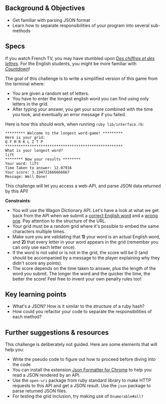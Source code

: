 ## Background & Objectives

- Get familiar with parsing JSON format
- Learn how to separate responsibilities of your program into several sub-methods

## Specs

If you watch French TV, you may have stumbled upon [_Des chiffres et des lettres_](https://en.wikipedia.org/wiki/Des_chiffres_et_des_lettres). For the English students, you might be more familiar with [_Countdown_](https://www.youtube.com/watch?v=GvV8aVEJmiU)!

The goal of this challenge is to write a simplified version of this game from the terminal where:

- You are given a random set of letters.
- You have to enter the longest english word you can find using only letters in the grid.
- After typing your answer, you get your score combined with the time you took, and eventually an error message if you failed.

Here is how this should work, when running `ruby lib/interface.rb`:

```
********* Welcome to the longest word-game! *********
Here is your grid:
Q F M R K L I T P
*****************************************************
What is your longest word?
lift
******** Now your results ********
Your word: lift
Time Taken to answer: 12.07916
Your score: 3.194722666666667
Message: Well Done!
```

This challenge will let you access a web-API, and parse JSON data returned by this API!

**Constraints**:

- You will use the Wagon Dictionary API. Let's have a look at what we get back from the API when we submit a [correct English word](https://wagon-dictionary.herokuapp.com/apple) and a [wrong one](https://wagon-dictionary.herokuapp.com/zzz). Pay attention to the structure of the URL.
- Your grid must be a random grid where it's possible to embed the same characters multiple times.
- Make sure you are validating that **1)** your word is an actual English word, and **2)** that every letter in your word appears in the grid (remember you can only use each letter once).
- If the word is not valid or is not in the grid, the score will be 0 (and should be accompanied by a message to the player explaining why they didn't score any points).
- The score depends on the time taken to answer, plus the length of the word you submit. The longer the word and the quicker the time, the better the score! Feel free to invent your own penalty rules too!

## Key learning points

- What's a JSON? How is it similar to the structure of a ruby hash?
- How could you refactor your code to separate the responsibilities of each method?

## Further suggestions & resources

This challenge is deliberately not guided. Here are some elements that will help you:

- Write the pseudo code to figure out how to proceed before diving into the code
- You can install the extension [Json Formatter for Chrome](https://chrome.google.com/webstore/detail/json-formatter/bcjindcccaagfpapjjmafapmmgkkhgoa?hl=en) to help you read a JSON rendered by an API.
- Use the `open-uri` package from ruby standard library to make HTTP requests to this API and get a JSON result. Use the `json` package to parse returned JSON files.
- For testing the grid inclusion, try making use of `Enumerable#all?`
